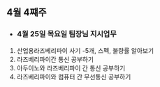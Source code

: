 ## 4월 4쨰주

- ### 4월 25일 목요일 팀장님 지시업무
 1. 산업용라즈베리파이 사기 -5개, 스펙, 불량률 알아보기
 2. 라즈베리파이간 통신 공부하기
 3. 아두이노와 라즈베리파이 간 통신 공부하기
 4. 라즈베리파이와 컴퓨터 간 무선통신 공부하기

